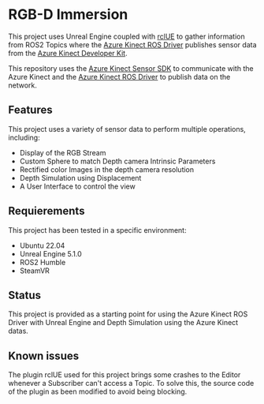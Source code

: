 # RGB-D Immersion

This project uses Unreal Engine coupled with [rclUE](https://rclue.readthedocs.io/en/latest/) to gather information from ROS2 Topics where the [Azure Kinect ROS Driver](https://github.com/microsoft/Azure_Kinect_ROS_Driver) publishes sensor data from the [Azure Kinect Developer Kit](https://azure.microsoft.com/en-us/services/kinect-dk/).

This repository uses the [Azure Kinect Sensor SDK](https://github.com/microsoft/Azure-Kinect-Sensor-SDK) to communicate with the Azure Kinect and the [Azure Kinect ROS Driver](https://github.com/microsoft/Azure_Kinect_ROS_Driver) to publish data on the network.

## Features

This project uses a variety of sensor data to perform multiple operations, including:

- Display of the RGB Stream
- Custom Sphere to match Depth camera Intrinsic Parameters
- Rectified color Images in the depth camera resolution
- Depth Simulation using Displacement
- A User Interface to control the view

## Requierements

This project has been tested in a specific environment:

- Ubuntu 22.04
- Unreal Engine 5.1.0
- ROS2 Humble
- SteamVR

## Status

This project is provided as a starting point for using the Azure Kinect ROS Driver with Unreal Engine and Depth Simulation using the Azure Kinect datas.

## Known issues

The plugin rclUE used for this project brings some crashes to the Editor whenever a Subscriber can't access a Topic.
To solve this, the source code of the plugin as been modified to avoid being blocking.
